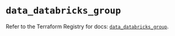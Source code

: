 # `data_databricks_group`

Refer to the Terraform Registry for docs: [`data_databricks_group`](https://registry.terraform.io/providers/databricks/databricks/1.36.0/docs/data-sources/group).
